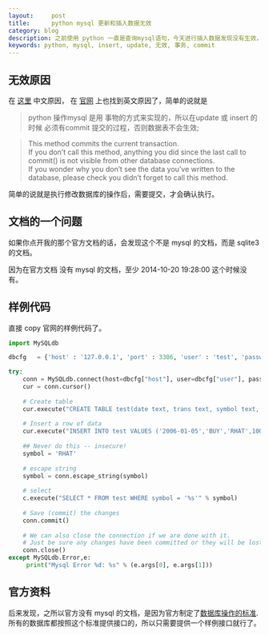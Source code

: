 ```yaml
---
layout:     post
title:      python mysql 更新和插入数据无效
category: blog
description: 之前使用 python 一直是查询mysql语句，今天进行插入数据发现没有生效，于是查找了一下资料，发现需要 commit 事务。 
keywords: python, mysql, insert, update, 无效, 事务, commit
---
```



## 无效原因

在 [这里][cnblogs] 中文原因， 在 [官网][python-sqlite3] 上也找到英文原因了，简单的说就是

> python 操作mysql 是用 事物的方式来实现的，所以在update 或 insert 的时候 必须有commit 提交的过程，否则数据表不会生效;

>This method commits the current transaction.   
>If you don’t call this method, anything you did since the last call to commit() is not visible from other database connections.   
>If you wonder why you don’t see the data you’ve written to the database, please check you didn’t forget to call this method.


简单的说就是执行修改数据库的操作后，需要提交，才会确认执行。


## 文档的一个问题

如果你点开我的那个官方文档的话，会发现这个不是 mysql 的文档，而是 sqlite3 的文档。

因为在官方文档 没有 mysql 的文档，至少 2014-10-20 19:28:00 这个时候没有。




## 样例代码

直接 copy 官网的样例代码了。

```python
import MySQLdb

dbcfg   = {'host' : '127.0.0.1', 'port' : 3306, 'user' : 'test', 'passwd' : 'test', 'db' : 'test'}

try:
    conn = MySQLdb.connect(host=dbcfg["host"], user=dbcfg["user"], passwd=dbcfg["passwd"], db=dbcfg["db"], port=dbcfg["port"], charset='utf8')
    cur = conn.cursor()
    
    # Create table
    cur.execute("CREATE TABLE test(date text, trans text, symbol text, qty real, price real)")
    
    # Insert a row of data
    cur.execute("INSERT INTO test VALUES ('2006-01-05','BUY','RHAT',100,35.14)")    
    
    ## Never do this -- insecure!
    symbol = 'RHAT'
    
    # escape string
    symbol = conn.escape_string(symbol)
    
    # select
    c.execute("SELECT * FROM test WHERE symbol = '%s'" % symbol)
    
    # Save (commit) the changes
    conn.commit()
    
    # We can also close the connection if we are done with it.
    # Just be sure any changes have been committed or they will be lost.
    conn.close()
except MySQLdb.Error,e:
     print("Mysql Error %d: %s" % (e.args[0], e.args[1]))
```



## 官方资料

后来发现，之所以官方没有 mysql 的文档，是因为官方制定了[数据库操作的标准][python-peps].  
所有的数据库都按照这个标准提供接口的，所以只需要提供一个样例接口就行了。


[python-peps]: http://legacy.python.org/dev/peps/pep-0249/
[python-sqlite3]: https://docs.python.org/2/library/sqlite3.html
[cnblogs]: http://www.cnblogs.com/mingaixin/archive/2012/09/10/2679269.html
